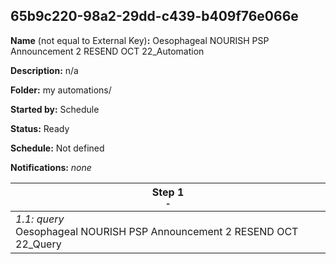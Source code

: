 ## 65b9c220-98a2-29dd-c439-b409f76e066e

**Name** (not equal to External Key)**:** Oesophageal NOURISH PSP Announcement 2 RESEND OCT 22_Automation

**Description:** n/a

**Folder:** my automations/

**Started by:** Schedule

**Status:** Ready

**Schedule:** Not defined

**Notifications:** _none_


| Step 1<br>_<small>-</small>_ |
| --- |
| _1.1: query_<br>Oesophageal NOURISH PSP Announcement 2 RESEND OCT 22_Query |
